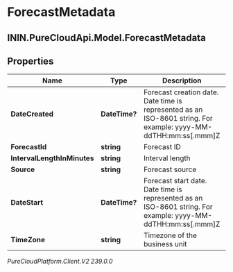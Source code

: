 # ForecastMetadata

## ININ.PureCloudApi.Model.ForecastMetadata

## Properties

|Name | Type | Description | Notes|
|------------ | ------------- | ------------- | -------------|
| **DateCreated** | **DateTime?** | Forecast creation date. Date time is represented as an ISO-8601 string. For example: yyyy-MM-ddTHH:mm:ss[.mmm]Z | [optional] |
| **ForecastId** | **string** | Forecast ID | [optional] |
| **IntervalLengthInMinutes** | **string** | Interval length | [optional] |
| **Source** | **string** | Forecast source | [optional] |
| **DateStart** | **DateTime?** | Forecast start date. Date time is represented as an ISO-8601 string. For example: yyyy-MM-ddTHH:mm:ss[.mmm]Z | [optional] |
| **TimeZone** | **string** | Timezone of the business unit | [optional] |



_PureCloudPlatform.Client.V2 239.0.0_

